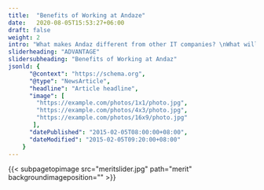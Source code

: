 ```yaml
---
title:  "Benefits of Working at Andaze"
date:   2020-08-05T15:53:27+06:00
draft: false
weight: 2
intro: "What makes Andaz different from other IT companies? \nWhat will I gain by working here? \nWe will answer the 'I want to know' questions you may have."
sliderheading: "ADVANTAGE"
slidersubheading: "Benefits of Working at Andaz"
jsonld: {
      "@context": "https://schema.org",
      "@type": "NewsArticle",
      "headline": "Article headline",
      "image": [
        "https://example.com/photos/1x1/photo.jpg",
        "https://example.com/photos/4x3/photo.jpg",
        "https://example.com/photos/16x9/photo.jpg"
       ],
      "datePublished": "2015-02-05T08:00:00+08:00",
      "dateModified": "2015-02-05T09:20:00+08:00"
    }        
---
```

{{< subpagetopimage src="meritslider.jpg" path="merit" backgroundimageposition="" >}}